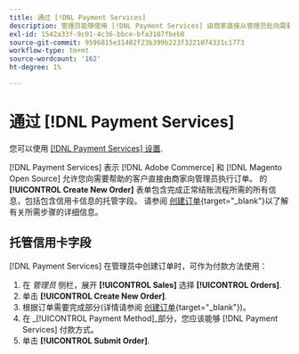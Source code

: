 ```yaml
---
title: 通过 [!DNL Payment Services]
description: 管理员能够使用 [!DNL Payment Services] 由商家直接从管理员处向需要帮助的客户发送。
exl-id: 1542a33f-9c01-4c36-bbce-bfa3107fbeb8
source-git-commit: 9596815e31402f23b399b223f3221074331c1773
workflow-type: tm+mt
source-wordcount: '162'
ht-degree: 1%

---
```


# 通过 [!DNL Payment Services]

您可以使用 [[!DNL Payment Services] 设置](settings.md).

[!DNL Payment Services] 表示 [!DNL Adobe Commerce] 和 [!DNL Magento Open Source] 允许您向需要帮助的客户直接由商家向管理员执行订单。 的 **[!UICONTROL Create New Order]** 表单包含完成正常结账流程所需的所有信息，包括包含信用卡信息的托管字段。 请参阅 [创建订单](https://docs.magento.com/user-guide/customers/customer-account-create-order.html){target=&quot;_blank&quot;}以了解有关所需步骤的详细信息。

## 托管信用卡字段

[!DNL Payment Services] 在管理员中创建订单时，可作为付款方法使用：

1. 在 _管理员_ 侧栏，展开 **[!UICONTROL Sales]** 选择 **[!UICONTROL Orders]**.
1. 单击 **[!UICONTROL Create New Order]**.
1. 根据订单需要完成部分(详情请参阅 [创建订单](https://docs.magento.com/user-guide/customers/customer-account-create-order.html){target=&quot;_blank&quot;})。
1. 在 _[!UICONTROL Payment Method]_部分，您应该能够 [!DNL Payment Services] 付款方式。
1. 单击 **[!UICONTROL Submit Order]**.
